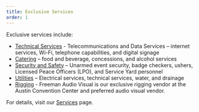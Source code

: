 ```yaml
---
title: Exclusive Services
order: 1
---
```


Exclusive services include:

- [Technical Services](https://www.austinconventioncenter.com/technology/) - Telecommunications and Data Services – internet services, Wi-Fi, telephone capabilities, and digital signage
- [Catering](https://www.austinconventioncenter.com/catering/) – food and beverage, concessions, and alcohol services
- [Security and Safety](https://www.austinconventioncenter.com/security-and-safety/) – Unarmed event security, badge checkers, ushers, Licensed Peace Officers (LPO), and Service Yard personnel    
- [Utilities](https://www.austinconventioncenter.com/exhibit/) – Electrical services, technical services, water, and drainage
- [Rigging](https://www.austinconventioncenter.com/guidelines-and-resources/) - Freeman Audio Visual is our exclusive rigging vendor at the Austin Convention Center and preferred audio visual vendor.

For details, visit our [Services](https://www.austinconventioncenter.com/services/) page.

